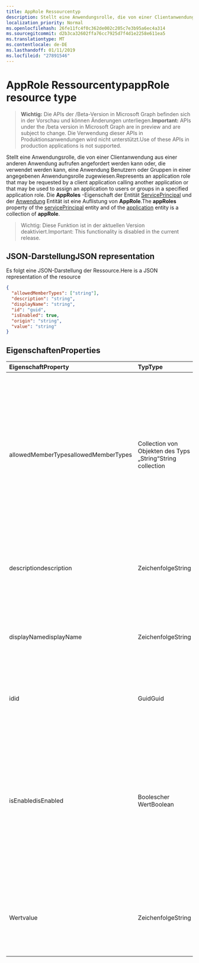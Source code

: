 ```yaml
---
title: AppRole Ressourcentyp
description: Stellt eine Anwendungsrolle, die von einer Clientanwendung aus einer anderen Anwendung aufrufen angefordert werden kann oder, die verwendet werden kann, eine Anwendung Benutzern oder Gruppen in einer angegebenen Anwendungsrolle zugewiesen. Die **AppRoles** -Eigenschaft der Entität ServicePrincipal und der Anwendung Entität ist eine Auflistung von **AppRole**.
localization_priority: Normal
ms.openlocfilehash: 26fe11fc4f0c362de002c205c7e3b95a6ec4a314
ms.sourcegitcommit: d2b3ca32602ffa76cc7925d7f4d1e2258e611ea5
ms.translationtype: MT
ms.contentlocale: de-DE
ms.lasthandoff: 01/11/2019
ms.locfileid: "27891546"
---
```

# <a name="approle-resource-type"></a><span data-ttu-id="52151-104">AppRole Ressourcentyp</span><span class="sxs-lookup"><span data-stu-id="52151-104">appRole resource type</span></span>

> <span data-ttu-id="52151-105">**Wichtig:** Die APIs der /Beta-Version in Microsoft Graph befinden sich in der Vorschau und können Änderungen unterliegen.</span><span class="sxs-lookup"><span data-stu-id="52151-105">**Important:** APIs under the /beta version in Microsoft Graph are in preview and are subject to change.</span></span> <span data-ttu-id="52151-106">Die Verwendung dieser APIs in Produktionsanwendungen wird nicht unterstützt.</span><span class="sxs-lookup"><span data-stu-id="52151-106">Use of these APIs in production applications is not supported.</span></span>

<span data-ttu-id="52151-107">Stellt eine Anwendungsrolle, die von einer Clientanwendung aus einer anderen Anwendung aufrufen angefordert werden kann oder, die verwendet werden kann, eine Anwendung Benutzern oder Gruppen in einer angegebenen Anwendungsrolle zugewiesen.</span><span class="sxs-lookup"><span data-stu-id="52151-107">Represents an application role that may be requested by a client application calling another application or that may be used to assign an application to users or groups in a specified application role.</span></span> <span data-ttu-id="52151-108">Die **AppRoles** -Eigenschaft der Entität [ServicePrincipal](serviceprincipal.md) und der [Anwendung](application.md) Entität ist eine Auflistung von **AppRole**.</span><span class="sxs-lookup"><span data-stu-id="52151-108">The **appRoles** property of the [servicePrincipal](serviceprincipal.md) entity and of the [application](application.md) entity is a collection of **appRole**.</span></span>

> <span data-ttu-id="52151-109">Wichtig: Diese Funktion ist in der aktuellen Version deaktiviert.</span><span class="sxs-lookup"><span data-stu-id="52151-109">Important: This functionality is disabled in the current release.</span></span>

## <a name="json-representation"></a><span data-ttu-id="52151-110">JSON-Darstellung</span><span class="sxs-lookup"><span data-stu-id="52151-110">JSON representation</span></span>

<span data-ttu-id="52151-111">Es folgt eine JSON-Darstellung der Ressource.</span><span class="sxs-lookup"><span data-stu-id="52151-111">Here is a JSON representation of the resource</span></span>

<!-- {
  "blockType": "resource",
  "optionalProperties": [

  ],
  "@odata.type": "microsoft.graph.approle"
}-->

```json
{
  "allowedMemberTypes": ["string"],
  "description": "string",
  "displayName": "string",
  "id": "guid",
  "isEnabled": true,
  "origin": "string",
  "value": "string"
}

```
## <a name="properties"></a><span data-ttu-id="52151-112">Eigenschaften</span><span class="sxs-lookup"><span data-stu-id="52151-112">Properties</span></span>
| <span data-ttu-id="52151-113">Eigenschaft</span><span class="sxs-lookup"><span data-stu-id="52151-113">Property</span></span>     | <span data-ttu-id="52151-114">Typ</span><span class="sxs-lookup"><span data-stu-id="52151-114">Type</span></span>   |<span data-ttu-id="52151-115">Beschreibung</span><span class="sxs-lookup"><span data-stu-id="52151-115">Description</span></span>|
|:---------------|:--------|:----------|
|<span data-ttu-id="52151-116">allowedMemberTypes</span><span class="sxs-lookup"><span data-stu-id="52151-116">allowedMemberTypes</span></span>|<span data-ttu-id="52151-117">Collection von Objekten des Typs „String“</span><span class="sxs-lookup"><span data-stu-id="52151-117">String collection</span></span>|<span data-ttu-id="52151-118">Gibt an, ob diese app Rollendefinition zugewiesen werden kann, Benutzer und Gruppen mit der Einstellung auf "Benutzer" oder in andere Anwendungen (, die diese Anwendung in Filterdaemon Service Szenarien zugreifen) mit der Einstellung auf "Application" oder beide.</span><span class="sxs-lookup"><span data-stu-id="52151-118">Specifies whether this app role definition can be assigned to users and groups by setting to “User”, or to other applications (that are accessing this application in daemon service scenarios) by setting to “Application”, or to both.</span></span>|
|<span data-ttu-id="52151-119">description</span><span class="sxs-lookup"><span data-stu-id="52151-119">description</span></span>|<span data-ttu-id="52151-120">Zeichenfolge</span><span class="sxs-lookup"><span data-stu-id="52151-120">String</span></span>|<span data-ttu-id="52151-121">Berechtigung Hilfetext, die in die Zuordnung der Admin-app angezeigt wird und die Erfahrungen stimmen.</span><span class="sxs-lookup"><span data-stu-id="52151-121">Permission help text that appears in the admin app assignment and consent experiences.</span></span>|
|<span data-ttu-id="52151-122">displayName</span><span class="sxs-lookup"><span data-stu-id="52151-122">displayName</span></span>|<span data-ttu-id="52151-123">Zeichenfolge</span><span class="sxs-lookup"><span data-stu-id="52151-123">String</span></span>|<span data-ttu-id="52151-124">Der Anzeigename für die Berechtigung, die in der Admin Zustimmung und app-Zuordnung Erfahrungen angezeigt wird.</span><span class="sxs-lookup"><span data-stu-id="52151-124">Display name for the permission that appears in the admin consent and app assignment experiences.</span></span>|
|<span data-ttu-id="52151-125">id</span><span class="sxs-lookup"><span data-stu-id="52151-125">id</span></span>|<span data-ttu-id="52151-126">Guid</span><span class="sxs-lookup"><span data-stu-id="52151-126">Guid</span></span>|<span data-ttu-id="52151-127">Eindeutiger Rollenbezeichner innerhalb der **AppRoles** -Auflistung.</span><span class="sxs-lookup"><span data-stu-id="52151-127">Unique role identifier inside the **appRoles** collection.</span></span>|
|<span data-ttu-id="52151-128">isEnabled</span><span class="sxs-lookup"><span data-stu-id="52151-128">isEnabled</span></span>|<span data-ttu-id="52151-129">Boolescher Wert</span><span class="sxs-lookup"><span data-stu-id="52151-129">Boolean</span></span>|<span data-ttu-id="52151-130">Beim Erstellen oder Aktualisieren einer Rollendefinition, muss dies auf **true** festgelegt werden (die Standardeinstellung ist).</span><span class="sxs-lookup"><span data-stu-id="52151-130">When creating or updating a role definition, this must be set to **true** (which is the default).</span></span> <span data-ttu-id="52151-131">Um eine Rolle zu löschen, muss dieser zunächst auf **false**festgelegt werden.</span><span class="sxs-lookup"><span data-stu-id="52151-131">To delete a role, this must first be set to **false**.</span></span>  <span data-ttu-id="52151-132">An dieser Stelle kann diese Rolle im Gespräch nachfolgende entfernt werden.</span><span class="sxs-lookup"><span data-stu-id="52151-132">At that point, in a subsequent call, this role may be removed.</span></span>|
|<span data-ttu-id="52151-133">Wert</span><span class="sxs-lookup"><span data-stu-id="52151-133">value</span></span>|<span data-ttu-id="52151-134">Zeichenfolge</span><span class="sxs-lookup"><span data-stu-id="52151-134">String</span></span>|<span data-ttu-id="52151-135">Gibt den Wert des Anspruchs Rollen, die die Anwendung erwarten in die Authentifizierung und Zugriffsteuerung Token an.</span><span class="sxs-lookup"><span data-stu-id="52151-135">Specifies the value of the roles claim that the application should expect in the authentication and access tokens.</span></span>|

<!-- uuid: 8fcb5dbc-d5aa-4681-8e31-b001d5168d79
2015-10-25 14:57:30 UTC -->
<!-- {
  "type": "#page.annotation",
  "description": "appRole resource",
  "keywords": "",
  "section": "documentation",
  "tocPath": ""
}-->
